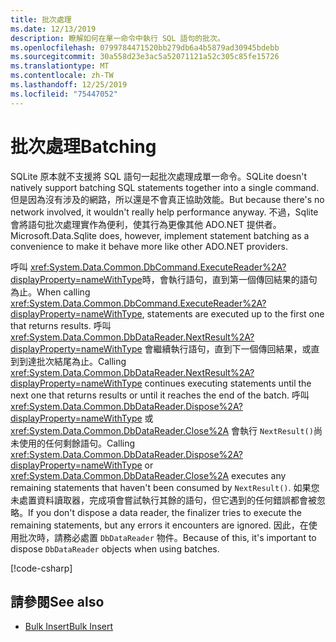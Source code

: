 ```yaml
---
title: 批次處理
ms.date: 12/13/2019
description: 瞭解如何在單一命令中執行 SQL 語句的批次。
ms.openlocfilehash: 0799784471520bb279db6a4b5879ad30945bdebb
ms.sourcegitcommit: 30a558d23e3ac5a52071121a52c305c85fe15726
ms.translationtype: MT
ms.contentlocale: zh-TW
ms.lasthandoff: 12/25/2019
ms.locfileid: "75447052"
---
```

# <a name="batching"></a><span data-ttu-id="b9866-103">批次處理</span><span class="sxs-lookup"><span data-stu-id="b9866-103">Batching</span></span>

<span data-ttu-id="b9866-104">SQLite 原本就不支援將 SQL 語句一起批次處理成單一命令。</span><span class="sxs-lookup"><span data-stu-id="b9866-104">SQLite doesn't natively support batching SQL statements together into a single command.</span></span> <span data-ttu-id="b9866-105">但是因為沒有涉及的網路，所以還是不會真正協助效能。</span><span class="sxs-lookup"><span data-stu-id="b9866-105">But because there's no network involved, it wouldn't really help performance anyway.</span></span> <span data-ttu-id="b9866-106">不過，Sqlite 會將語句批次處理實作為便利，使其行為更像其他 ADO.NET 提供者。</span><span class="sxs-lookup"><span data-stu-id="b9866-106">Microsoft.Data.Sqlite does, however, implement statement batching as a convenience to make it behave more like other ADO.NET providers.</span></span>

<span data-ttu-id="b9866-107">呼叫 <xref:System.Data.Common.DbCommand.ExecuteReader%2A?displayProperty=nameWithType>時，會執行語句，直到第一個傳回結果的語句為止。</span><span class="sxs-lookup"><span data-stu-id="b9866-107">When calling <xref:System.Data.Common.DbCommand.ExecuteReader%2A?displayProperty=nameWithType>, statements are executed up to the first one that returns results.</span></span> <span data-ttu-id="b9866-108">呼叫 <xref:System.Data.Common.DbDataReader.NextResult%2A?displayProperty=nameWithType> 會繼續執行語句，直到下一個傳回結果，或直到到達批次結尾為止。</span><span class="sxs-lookup"><span data-stu-id="b9866-108">Calling <xref:System.Data.Common.DbDataReader.NextResult%2A?displayProperty=nameWithType> continues executing statements until the next one that returns results or until it reaches the end of the batch.</span></span> <span data-ttu-id="b9866-109">呼叫 <xref:System.Data.Common.DbDataReader.Dispose%2A?displayProperty=nameWithType> 或 <xref:System.Data.Common.DbDataReader.Close%2A> 會執行 `NextResult()`尚未使用的任何剩餘語句。</span><span class="sxs-lookup"><span data-stu-id="b9866-109">Calling <xref:System.Data.Common.DbDataReader.Dispose%2A?displayProperty=nameWithType> or <xref:System.Data.Common.DbDataReader.Close%2A> executes any remaining statements that haven't been consumed by `NextResult()`.</span></span> <span data-ttu-id="b9866-110">如果您未處置資料讀取器，完成項會嘗試執行其餘的語句，但它遇到的任何錯誤都會被忽略。</span><span class="sxs-lookup"><span data-stu-id="b9866-110">If you don't dispose a data reader, the finalizer tries to execute the remaining statements, but any errors it encounters are ignored.</span></span> <span data-ttu-id="b9866-111">因此，在使用批次時，請務必處置 `DbDataReader` 物件。</span><span class="sxs-lookup"><span data-stu-id="b9866-111">Because of this, it's important to dispose `DbDataReader` objects when using batches.</span></span>

[!code-csharp[](../../../../samples/snippets/standard/data/sqlite/BatchingSample/Program.cs?name=snippet_Batching)]

## <a name="see-also"></a><span data-ttu-id="b9866-112">請參閱</span><span class="sxs-lookup"><span data-stu-id="b9866-112">See also</span></span>

* [<span data-ttu-id="b9866-113">Bulk Insert</span><span class="sxs-lookup"><span data-stu-id="b9866-113">Bulk Insert</span></span>](bulk-insert.md)
